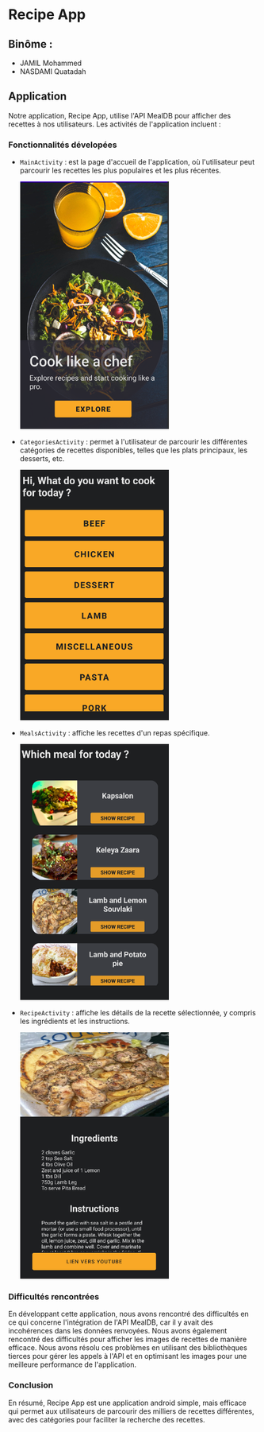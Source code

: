 # Recipe App

## Binôme :

-   JAMIL Mohammed
-   NASDAMI Quatadah

## Application

Notre application, Recipe App, utilise l'API MealDB pour afficher des recettes à nos utilisateurs. Les activités de l'application incluent :

### Fonctionnalités dévelopées

-   `MainActivity` : est la page d'accueil de l'application, où l'utilisateur peut parcourir les recettes les plus populaires et les plus récentes. <br>

    <img src="app/src/main/res/drawable/mainActivity.png" width="300px"/>

-   `CategoriesActivity` : permet à l'utilisateur de parcourir les différentes catégories de recettes disponibles, telles que les plats principaux, les desserts, etc. <br>

    <img src="app/src/main/res/drawable/Categories.png" width="300px" />

-   `MealsActivity` : affiche les recettes d'un repas spécifique. <br>

    <img src="app/src/main/res/drawable/Meals.png" width="300px" />

-   `RecipeActivity` : affiche les détails de la recette sélectionnée, y compris les ingrédients et les instructions. <br>

    <img src="app/src/main/res/drawable/RecipeActivity.png" width="300px" />

### Difficultés rencontrées

En développant cette application, nous avons rencontré des difficultés en ce qui concerne l'intégration de l'API MealDB, car il y avait des incohérences dans les données renvoyées. Nous avons également rencontré des difficultés pour afficher les images de recettes de manière efficace. Nous avons résolu ces problèmes en utilisant des bibliothèques tierces pour gérer les appels à l'API et en optimisant les images pour une meilleure performance de l'application.

### Conclusion

En résumé, Recipe App est une application android simple, mais efficace qui permet aux utilisateurs de parcourir des milliers de recettes différentes, avec des catégories pour faciliter la recherche des recettes.
